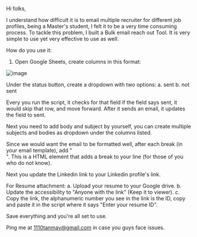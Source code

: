 Hi folks,

I understand how difficult it is to email multiple recruiter for different job profiles, being a Master's student, I felt it to be a very time consuming process.
To tackle this problem, I built a Bulk email reach out Tool. It is very simple to use yet very effective to use as well. 

How do you use it:

1. Open Google Sheets, create columns in this format:

![image](https://github.com/user-attachments/assets/a2862491-084f-4834-896a-1e94e88dac4b)

Under the status button, create a dropdown with two options: 
a. sent
b. not sent 

Every you run the script, it checks for that field if the field says sent, it would skip that row, and move forward. After it sends an email, it updates the field to sent. 

Next you need to add body and subject by yourself, you can create multiple subjects and bodies as dropdown under the columns listed. 

Since we would want the email to be formatted well, after each break (in your email template), add "<br>". This is a HTML element that adds a break to your line (for those of you who do not know). 

Next you update the Linkedin link to your Linkedin profile's link. 

For Resume attachment:
a. Upload your resume to your Google drive. 
b. Update the accessibility to "Anyone with the link" (Keep it to viewer).
c. Copy the link, the alphanumeric number you see in the link is the ID, copy and paste it in the script where it says "Enter your resume ID". 

Save everything and you're all set to use.

Ping me at 1110tanmay@gmail.com in case you guys face issues.
